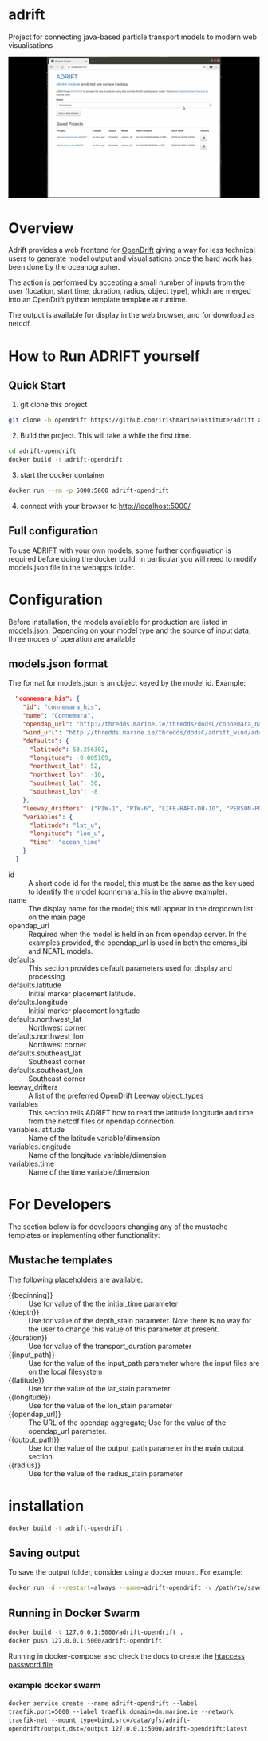 # adrift
Project for connecting java-based particle transport models to modern web visualisations

![](adrift.gif)

# Overview

Adrift provides a web frontend for [OpenDrift](https://opendrift.github.io) giving a way for less technical
users to generate model output and visualisations once the hard work has been done by the oceanographer.

The action is performed by accepting a small number of inputs from the user (location, start time, duration, radius, object type),
which are merged into an OpenDrift python template template at runtime.

The output is available for display in the web browser, and for download as netcdf.

# How to Run ADRIFT yourself

## Quick Start

 1. git clone this project
 ```bash
 git clone -b opendrift https://github.com/irishmarineinstitute/adrift adrift-opendrift
 ```
 2. Build the project. This will take a while the first time.
 ```bash
 cd adrift-opendrift
 docker build -t adrift-opendrift . 
 ```
 3. start the docker container
 ```bash
 docker run --rm -p 5000:5000 adrift-opendrift
 ```
 4. connect with your browser to [http://localhost:5000/](http://localhost:5000)

 ## Full configuration

To use ADRIFT with your own models, some further configuration is required before doing the docker build. In particular you will need to modify models.json file in the webapps folder.

# Configuration

Before installation, the models available for production are listed in [models.json](adrift/blob/master/webapp/models.json).
Depending on your model type and the source of input data, three modes of operation are available

## models.json format
The format for models.json is an object keyed by the model id.
Example:
```json
  "connemara_his": {
    "id": "connemara_his",
    "name": "Connemara",
    "opendap_url": "http://thredds.marine.ie/thredds/dodsC/connemara_native/connemara_native_aggregate.nc",
    "wind_url": "http://thredds.marine.ie/thredds/dodsC/adrift_wind/adrift_wind_aggregate.nc",
    "defaults": {
      "latitude": 53.256302,
      "longitude": -9.005189,
      "northwest_lat": 52,
      "northwest_lon": -10,
      "southeast_lat": 50,
      "southeast_lon": -8
    },
    "leeway_drifters": ["PIW-1", "PIW-6", "LIFE-RAFT-DB-10", "PERSON-POWERED-VESSEL-1", "PERSON-POWERED-VESSEL-2", "PERSON-POWERED-VESSEL-3", "FISHING-VESSEL-1", "SAILBOAT-1", "SAILBOAT-2", "OIL-DRUM", "CONTAINER-1", "SLDMB"],
    "variables": {
      "latitude": "lat_u",
      "longitude": "lon_u",
      "time": "ocean_time"
    }
  }
``` 
<dl>
  <dt>id</dt>
  <dd>A short code id for the model; this must be the same as the key used to identify the model (connemara_his in the above example).</dd>

  <dt>name</dt>
  <dd>The display name for the model; this will appear in the dropdown list on the main page</dd>
  
  <dt>opendap_url</dt>
  <dd>Required when the model is held in an from opendap server. In the examples provided, the opendap_url is used in both the cmems_ibi and NEATL models.</dd>

  <dt>defaults</dt>
  <dd>This section provides default parameters used for display and processing</dd>

  <dt>defaults.latitude</dt>
  <dd>Initial marker placement latitude.</dd>

  <dt>defaults.longitude</dt>
  <dd>Initial marker placement longitude</dd>

  <dt>defaults.northwest_lat</dt>
  <dd>Northwest corner</dd>

  <dt>defaults.northwest_lon</dt>
  <dd>Northwest corner</dd>

  <dt>defaults.southeast_lat</dt>
  <dd>Southeast corner</dd>

  <dt>defaults.southeast_lon</dt>
  <dd>Southeast corner</dd>

  <dt>leeway_drifters</dt>
  <dd>A list of the preferred OpenDrift Leeway object_types</dd>

  <dt>variables</dt>
  <dd>This section tells ADRIFT how to read the latitude longitude and time from the netcdf files or opendap connection.</dd>

  <dt>variables.latitude</dt>
  <dd>Name of the latitude variable/dimension</dd>

  <dt>variables.longitude</dt>
  <dd>Name of the longitude variable/dimension</dd>

  <dt>variables.time</dt>
  <dd>Name of the time variable/dimension</dd>
  
</dl>

# For Developers

The section below is for developers changing any of the mustache templates or implementing other
functionality:

## Mustache templates

The following placeholders are available:

<dl>
<dt>{{beginning}}</dt>
<dd>Use for value of the the initial_time parameter</dd>

<dt>{{depth}}</dt>
<dd>Use for value of the depth_stain parameter. Note there is no way for the user to change this value of this parameter at present.</dd>

<dt>{{duration}}</dt>
<dd>Use for value of the transport_duration parameter</dd>

<dt>{{input_path}}</dt>
<dd>Use for the value of the input_path parameter where the input files are on the local filesystem</dd>

<dt>{{latitude}}</dt>
<dd>Use for the value of the lat_stain parameter</dd>

<dt>{{longitude}}</dt>
<dd>Use for the value of the lon_stain parameter</dd>

<dt>{{opendap_url}}</dt>
<dd>The URL of the opendap aggregate; Use for the value of the opendap_url parameter.</dd>

<dt>{{output_path}}</dt>
<dd>Use for the value of the output_path parameter in the main output section</dd>

<dt>{{radius}}</dt>
<dd>Use for the value of the radius_stain parameter</dd>



# installation

```bash
docker build -t adrift-opendrift .
```

## Saving output

To save the output folder, consider using a docker mount. For example:
```bash
docker run -d --restart=always --name=adrift-opendrift -v /path/to/saved/output:/output -p 5000:5000 adrift-opendrift
```

## Running in Docker Swarm

```bash
docker build -t 127.0.0.1:5000/adrift-opendrift .
docker push 127.0.0.1:5000/adrift-opendrift
```

Running in docker-compose also check the docs to create the [htaccess password file](https://github.com/jwilder/nginx-proxy#basic-authentication-support)


### example docker swarm
```docker service create --name adrift-opendrift --label traefik.port=5000 --label traefik.domain=dm.marine.ie --network traefik-net --mount type=bind,src=/data/gfs/adrift-opendrift/output,dst=/output 127.0.0.1:5000/adrift-opendrift:latest ```

